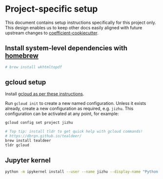 # Project-specific setup

This document contains setup instructions specifically for this project only. This design enables
us to keep other docs easily aligned with future upstream changes to
[coefficient-cookiecutter](https://github.com/CoefficientSystems/coefficient-cookiecutter/).


## Install system-level dependencies with [homebrew](https://brew.sh/)

```sh
# brew install wkhtmltopdf
```

## gcloud setup

Install [gcloud as per these instructions](https://cloud.google.com/sdk/docs/install).

Run `gcloud init` to create a new named configuration. Unless it exists already, create a new
configuration as required, e.g. `jizhu`. This configuration can be activated at any
point, for example:

```sh
gcloud config set project jizhu

# Top tip: install tldr to get quick help with gcloud commands!
# https://dbrgn.github.io/tealdeer/
brew install tealdeer
tldr gcloud
```


## Jupyter kernel

```sh
python -m ipykernel install --user --name jizhu --display-name "Python (jizhu)"
```
